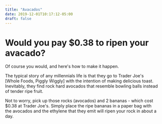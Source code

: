 ```yaml
---
title: "Avacados"
date: 2019-12-01T10:17:12-05:00
draft: false
---
```


# Would you pay $0.38 to ripen your avacado?

Of course you would, and here's how to make it happen.

The typical story of any millennials life is that they go to Trader Joe's [Whole Foods, Piggly Wiggly] with the intention of making delicious toast. Inevitably, they find rock hard avocados that resemble bowling balls instead of tender ripe fruit.

Not to worry, pick up those rocks (avocados) and 2 bananas - which cost $0.38 at Trader Joe's. Simply place the ripe bananas in a paper bag with the avocados and the ethylene that they emit will ripen your rock in about a day.
